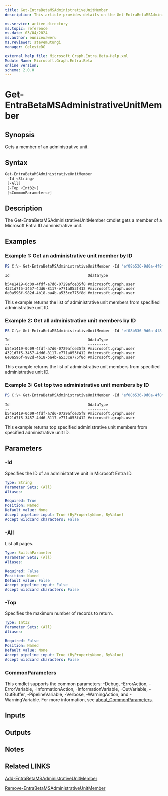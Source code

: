 ```yaml
---
title: Get-EntraBetaMSAdministrativeUnitMember
description: This article provides details on the Get-EntraBetaMSAdministrativeUnitMember command.

ms.service: active-directory
ms.topic: reference
ms.date: 03/04/2024
ms.author: eunicewaweru
ms.reviewer: stevemutungi
manager: CelesteDG

external help file: Microsoft.Graph.Entra.Beta-Help.xml
Module Name: Microsoft.Graph.Entra.Beta
online version:
schema: 2.0.0
---
```


# Get-EntraBetaMSAdministrativeUnitMember

## Synopsis
Gets a member of an administrative unit.

## Syntax

```powershell
Get-EntraBetaMSAdministrativeUnitMember 
 -Id <String> 
 [-All] 
 [-Top <Int32>]
 [<CommonParameters>]
```

## Description
The Get-EntraBetaMSAdministrativeUnitMember cmdlet gets a member of a Microsoft Entra ID administrative unit.

## Examples

### Example 1: Get an administrative unit member by ID
```powershell
PS C:\> Get-EntraBetaMSAdministrativeUnitMember -Id "ef08b536-9d0a-4f8f-bda5-8b9cd01a9159"
```

```output
Id                                   OdataType
--                                   ---------
b54e1419-0c09-4fdf-a7d6-0729afce35f8 #microsoft.graph.user
4321d7f5-3457-4dd6-8117-e771a053f412 #microsoft.graph.user
6e0a596f-982d-4b18-ba4b-a533ce775f8d #microsoft.graph.user
```

This example returns the list of administrative unit members from specified administrative unit ID.

### Example 2: Get all administrative unit members by ID
```powershell
PS C:\> Get-EntraBetaMSAdministrativeUnitMember -Id "ef08b536-9d0a-4f8f-bda5-8b9cd01a9159" -All
```

```output
Id                                   OdataType
--                                   ---------
b54e1419-0c09-4fdf-a7d6-0729afce35f8 #microsoft.graph.user
4321d7f5-3457-4dd6-8117-e771a053f412 #microsoft.graph.user
6e0a596f-982d-4b18-ba4b-a533ce775f8d #microsoft.graph.user
```

This example returns the list of administrative unit members from specified administrative unit ID.

### Example 3: Get top two administrative unit members by ID
```powershell
PS C:\> Get-EntraBetaMSAdministrativeUnitMember -Id "ef08b536-9d0a-4f8f-bda5-8b9cd01a9159" -Top 2
```

```output
Id                                   OdataType
--                                   ---------
b54e1419-0c09-4fdf-a7d6-0729afce35f8 #microsoft.graph.user
4321d7f5-3457-4dd6-8117-e771a053f412 #microsoft.graph.user
```

This example returns top specified administrative unit members from specified administrative unit ID.

## Parameters

### -Id
Specifies the ID of an administrative unit in Microsoft Entra ID.

```yaml
Type: String
Parameter Sets: (All)
Aliases:

Required: True
Position: Named
Default value: None
Accept pipeline input: True (ByPropertyName, ByValue)
Accept wildcard characters: False
```
### -All
List all pages.

```yaml
Type: SwitchParameter
Parameter Sets: (All)
Aliases:

Required: False
Position: Named
Default value: False
Accept pipeline input: False
Accept wildcard characters: False
```

### -Top
Specifies the maximum number of records to return.

```yaml
Type: Int32
Parameter Sets: (All)
Aliases:

Required: False
Position: Named
Default value: None
Accept pipeline input: True (ByPropertyName, ByValue)
Accept wildcard characters: False
```

### CommonParameters
This cmdlet supports the common parameters: -Debug, -ErrorAction, -ErrorVariable, -InformationAction, -InformationVariable, -OutVariable, -OutBuffer, -PipelineVariable, -Verbose, -WarningAction, and -WarningVariable. For more information, see [about_CommonParameters](https://go.microsoft.com/fwlink/?LinkID=113216).

## Inputs

## Outputs

## Notes

## Related LINKS

[Add-EntraBetaMSAdministrativeUnitMember](Add-EntraBetaMSAdministrativeUnitMember.md)

[Remove-EntraBetaMSAdministrativeUnitMember](Remove-EntraBetaMSAdministrativeUnitMember.md)